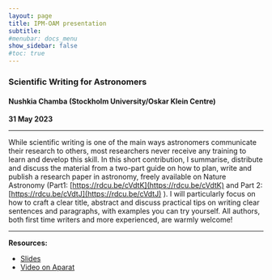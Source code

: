 ```yaml
---
layout: page
title: IPM-OAM presentation
subtitle: 
#menubar: docs_menu
show_sidebar: false
#toc: true
---
```


### Scientific Writing for Astronomers
#### Nushkia Chamba (Stockholm University/Oskar Klein Centre)
**31 May 2023**

---

While scientific writing is one of the main ways astronomers communicate their research to others, 
most researchers never receive any training to learn and develop this skill. In this short contribution, 
I summarise, distribute and discuss the material from a two-part guide on how to plan, write and publish 
a research paper in astronomy, freely available on Nature Astronomy (Part1: [https://rdcu.be/cVdtK](https://rdcu.be/cVdtK)  and 
Part 2: [https://rdcu.be/cVdtJ](https://rdcu.be/cVdtJ) ). I will particularly focus on how to craft a clear title, abstract and 
discuss practical tips on writing clear sentences and paragraphs, with examples you can try yourself. 
All authors, both first time writers and more experienced, are warmly welcome!

---

**Resources:**
- [Slides](https://drive.google.com/file/d/1BVsT9OrISl-Wr9mGDILb_ak9lOHl4p_R/view?usp=sharing)
- [Video on Aparat](https://www.aparat.com/v/wA9c6)
